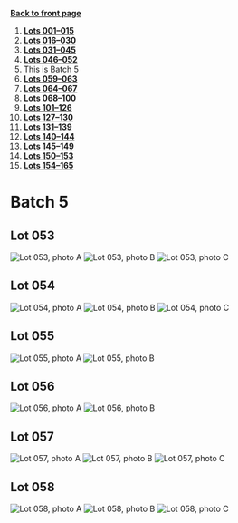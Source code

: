 [**Back to front page**](/README.md)
1.  [**Lots 001&ndash;015**](/Batch-01.md)
2.  [**Lots 016&ndash;030**](/Batch-02.md)
3.  [**Lots 031&ndash;045**](/Batch-03.md)
4.  [**Lots 046&ndash;052**](/Batch-04.md)
5.  This is Batch 5
6.  [**Lots 059&ndash;063**](/Batch-06.md)
7.  [**Lots 064&ndash;067**](/Batch-07.md)
8.  [**Lots 068&ndash;100**](/Batch-08.md)
9.  [**Lots 101&ndash;126**](/Batch-09.md)
10. [**Lots 127&ndash;130**](/Batch-10.md)
11. [**Lots 131&ndash;139**](/Batch-11.md)
12. [**Lots 140&ndash;144**](/Batch-12.md)
13. [**Lots 145&ndash;149**](/Batch-13.md)
14. [**Lots 150&ndash;153**](/Batch-14.md)
15. [**Lots 154&ndash;165**](/Batch-15.md)

# Batch 5
<section>
    <h2>Lot 053</h2>
    <img src="../pic/train-053a.jpg" alt="Lot 053, photo A">
    <img src="../pic/train-053b.jpg" alt="Lot 053, photo B">
    <img src="../pic/train-053c.jpg" alt="Lot 053, photo C">
</section>
<section>
    <h2>Lot 054</h2>
    <img src="../pic/train-054a.jpg" alt="Lot 054, photo A">
    <img src="../pic/train-054b.jpg" alt="Lot 054, photo B">
    <img src="../pic/train-054c.jpg" alt="Lot 054, photo C">
</section>
<section>
    <h2>Lot 055</h2>
    <img src="../pic/train-055a.jpg" alt="Lot 055, photo A">
    <img src="../pic/train-055b.jpg" alt="Lot 055, photo B">
</section>
<section>
    <h2>Lot 056</h2>
    <img src="../pic/train-056a.jpg" alt="Lot 056, photo A">
    <img src="../pic/train-056b.jpg" alt="Lot 056, photo B">
</section>
<section>
    <h2>Lot 057</h2>
    <img src="../pic/train-057a.jpg" alt="Lot 057, photo A">
    <img src="../pic/train-057b.jpg" alt="Lot 057, photo B">
    <img src="../pic/train-057c.jpg" alt="Lot 057, photo C">
</section>
<section>
    <h2>Lot 058</h2>
    <img src="../pic/train-058a.jpg" alt="Lot 058, photo A">
    <img src="../pic/train-058b.jpg" alt="Lot 058, photo B">
    <img src="../pic/train-058c.jpg" alt="Lot 058, photo C">
</section>